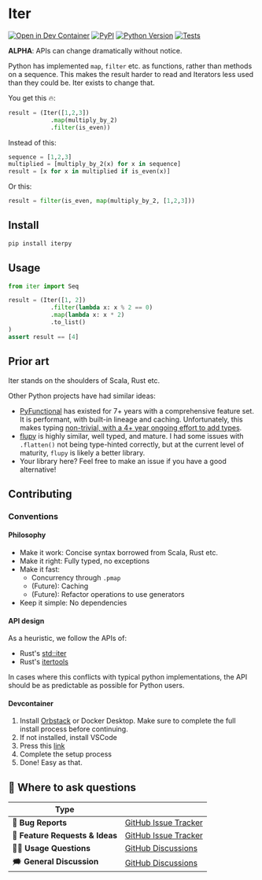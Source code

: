 # Iter
[![Open in Dev Container](https://img.shields.io/static/v1?label=Dev%20Containers&message=Open&color=blue&logo=visualstudiocode)][dev container]
[![PyPI](https://img.shields.io/pypi/v/iter.svg)][pypi status]
[![Python Version](https://img.shields.io/pypi/pyversions/Iter)][pypi status]
[![Tests](https://github.com/MartinBernstorff/Iter/actions/workflows/tests.yml/badge.svg)][tests]

[pypi status]: https://pypi.org/project/Iter/
[tests]: https://github.com/MartinBernstorff/Iter/actions?workflow=Tests
[dev container]: https://vscode.dev/redirect?url=vscode://ms-vscode-remote.remote-containers/cloneInVolume?url=https://github.com/MartinBernstorff/Iter/


<!-- start short-description -->
**ALPHA**: APIs can change dramatically without notice.

Python has implemented `map`, `filter` etc. as functions, rather than methods on a sequence. This makes the result harder to read and Iterators less used than they could be. Iter exists to change that. 

You get this 🔥:

```python
result = (Iter([1,2,3])
            .map(multiply_by_2)
            .filter(is_even))
```

Instead of this:

```python
sequence = [1,2,3]
multiplied = [multiply_by_2(x) for x in sequence]
result = [x for x in multiplied if is_even(x)]
```

Or this:

```python
result = filter(is_even, map(multiply_by_2, [1,2,3]))
```
<!-- end short-description -->

## Install
```bash
pip install iterpy
```

## Usage
```python
from iter import Seq

result = (Iter([1, 2])
            .filter(lambda x: x % 2 == 0)
            .map(lambda x: x * 2)
            .to_list()
)
assert result == [4]
```

## Prior art
Iter stands on the shoulders of Scala, Rust etc. 

Other Python projects have had similar ideas:
* [PyFunctional](https://github.com/EntilZha/PyFunctional) has existed for 7+ years with a comprehensive feature set. It is performant, with built-in lineage and caching. Unfortunately, this makes typing [non-trivial, with a 4+ year ongoing effort to add types](https://github.com/EntilZha/PyFunctional/issues/118).
* [flupy](https://github.com/olirice/flupy) is highly similar, well typed, and mature. I had some issues with `.flatten()` not being type-hinted correctly, but at the current level of maturity, `flupy` is likely a better library.
* Your library here? Feel free to make an issue if you have a good alternative!

## Contributing
### Conventions
#### Philosophy
* Make it work: Concise syntax borrowed from Scala, Rust etc.
* Make it right: Fully typed, no exceptions
* Make it fast: 
    * Concurrency through `.pmap`
    * (Future): Caching
    * (Future): Refactor operations to use generators
* Keep it simple: No dependencies

#### API design
As a heuristic, we follow the APIs of:
* Rust's [std::iter](https://doc.rust-lang.org/stable/std/iter/)
* Rust's [itertools](https://docs.rs/itertools/latest/itertools/index.html)

In cases where this conflicts with typical python implementations, the API should be as predictable as possible for Python users.

#### Devcontainer
1. Install [Orbstack](https://orbstack.dev/) or Docker Desktop. Make sure to complete the full install process before continuing.
2. If not installed, install VSCode
3. Press this [link](https://vscode.dev/redirect?url=vscode://ms-vscode-remote.remote-containers/cloneInVolume?url=https://github.com/MartinBernstorff/Iter/)
4. Complete the setup process
5. Done! Easy as that.

## 💬 Where to ask questions

| Type                           |                        |
| ------------------------------ | ---------------------- |
| 🚨 **Bug Reports**              | [GitHub Issue Tracker] |
| 🎁 **Feature Requests & Ideas** | [GitHub Issue Tracker] |
| 👩‍💻 **Usage Questions**          | [GitHub Discussions]   |
| 🗯 **General Discussion**       | [GitHub Discussions]   |

[github issue tracker]: https://github.com/MartinBernstorff/Iter/issues
[github discussions]: https://github.com/MartinBernstorff/Iter/discussions


